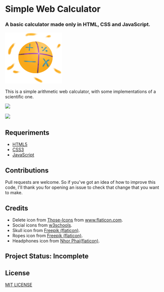# Simple Web Calculator

### A basic calculator made only in HTML, CSS and JavaScript.

![](imgs/calculator_img.png)


This is a simple arithmetic web calculator, with some implementations of a scientific one.

![](imgs/preview_img1.png)

![](imgs/preview_img2.png)


## Requeriments

- [HTML5](https://developer.mozilla.org/en-US/docs/Web/HTML)
- [CSS3](https://www.w3.org/Style/CSS/Overview.en.html)
- [JavaScript](https://www.javascript.com/)


## Contributions

Pull requests are welcome. So if you've got an idea of how to improve this code, I'll thank you for opening an issue to check that change that you want to make.


## Credits

- Delete icon from [Those-Icons](https://www.flaticon.com/authors/those-icons) from www.flaticon.com.
- Social icons from [w3schools](https://www.w3schools.com/icons/fontawesome_icons_brand.asp).
- Skull icon from [Freepik (flaticon)](https://www.flaticon.com/free-icon/skull_3554197).
- Ropes icon from [Freepik (flaticon)](https://www.flaticon.com/free-icon/ropes_1382616).
- Headphones icon from [Nhor Phai(flaticon)](https://www.flaticon.com/free-icon/headphones_2590162?related_id=2590061&origin=search).


## Project Status: Incomplete


## License

[MIT LICENSE](https://choosealicense.com/licenses/mit/)